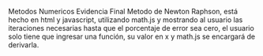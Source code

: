 Metodos Numericos Evidencia Final Metodo de Newton Raphson, está hecho en html y javascript, utilizando math.js y mostrando al usuario las iteraciones necesarias hasta que el porcentaje de error sea cero, el usuario solo tiene que ingresar una función, su valor en x y math.js se encargará de derivarla.
